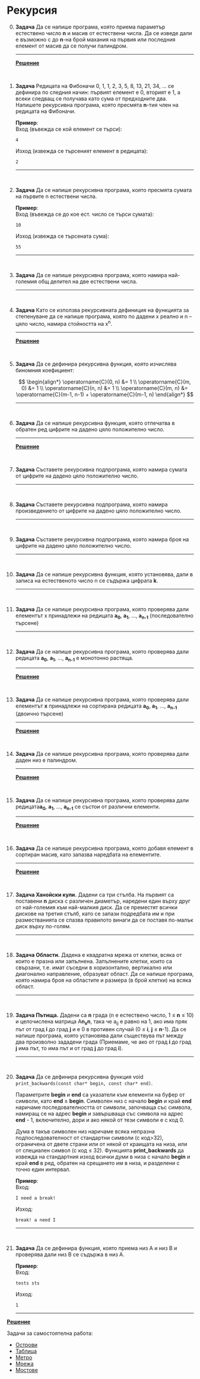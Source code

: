 # Рекурсия

0. **Задача** Да се напише програма, която приема параметър естествено число **n** и масив от естествени числа. Да се изведе дали е възможно с до **n**-на брой махания на първия или последния елемент от масив да се получи палиндром.

	---

	**[Решение](../solutions/recursion/task00.cpp)**

<br>

1. **Задача** Редицата на Фибоначи 0, 1, 1, 2, 3, 5, 8, 13, 21, 34, … се дефинира по следния начин: първият елемент е 0, вторият е 1, а всеки следващ се получава като сума от предходните два. Напишете рекурсивна програма, която пресмята **n**-тия член на редицата на Фибоначи.

	**Пример**:<br>
	Вход (въвежда се кой елемент се търси):
    ```text
	4
	```
	Изход (извежда се търсеният елемент в редицата):
	```text
	2
	```
	---

<br>

2. **Задача** Да се напише рекурсивна програма, която пресмята сумата на първите n естествени числа.

	**Пример**:<br>
	Вход (въвежда се до кое ест. число се търси сумата):
    ```text
	10
	```
	Изход (извежда се търсената сума):
	```text
	55
	```
	---

<br>

3. **Задача** Да се напише рекурсивна програма, която намира най-големия общ делител на две естествени числа.

	---

<br>

4. **Задача** Като се използва рекурсивната дефиниция на функцията за степенуване да се напише програма, която по дадени x реално и n – цяло число, намира стойността на x<sup>n</sup>.

	---

	**[Решение](../solutions/recursion/task04.cpp)**

<br>

5. **Задача** Да се дефинира рекурсивна функция, която изчислява биномния коефициент:

	$$
	\begin{align*}
	\operatorname{C}(0, n) &= 1 \\
	\operatorname{C}(m, 0) &= 1 \\
	\operatorname{C}(n, n) &= 1 \\
	\operatorname{C}(m, n) &= \operatorname{C}(m-1, n-1) + \operatorname{C}(m-1, n)
	\end{align*}
	$$

	---

<br>

6. **Задача** Да се напише рекурсивна функция, която отпечатва в обратен ред цифрите на дадено цяло положително число.

	---

	**[Решение](../solutions/recursion/task06.cpp)**

<br>

7. **Задача** Съставете рекурсивна подпрограма, която намира сумата от цифрите на дадено цяло положително число.

	---

<br>

8. **Задача** Съставете рекурсивна подпрограма, която намира произведението от цифрите на дадено цяло положително число.

	---

<br>

9. **Задача** Съставете рекурсивна подпрограма, която намира броя на цифрите на дадено цяло положително число.

	---

<br>

10. **Задача** Да се напише рекурсивна функция, която установява, дали в записа на естественото число n се съдържа цифрата **k**.

	---

<br>

11. **Задача** Да се напише рекурсивна програма, която проверява дали елементът x принадлежи на редицата **а<sub>0</sub>**, **а<sub>1</sub>**, …, **а<sub>n-1</sub>** (последователно търсене)

	---

<br>

12. **Задача** Да се напише рекурсивна програма, която проверява дали редицата **а<sub>0</sub>**, **а<sub>1</sub>**, …, **а<sub>n-1</sub>** е монотонно растяща.

	---

	**[Решение](../solutions/recursion/task12.cpp)**

<br>

13. **Задача** Да се напише рекурсивна програма, която проверява дали елементът **x** принадлежи на сортирана редицата **а<sub>0</sub>**, **а<sub>1</sub>**, …, **а<sub>n-1</sub>** (двоично търсене)

	---

	**[Решение](../solutions/recursion/task13.cpp)**

<br>

14. **Задача** Да се напише рекурсивна програма, която проверява дали даден низ е палиндром.

	---

	**[Решение](../solutions/recursion/task14.cpp)**

<br>

15. **Задача** Да се напише рекурсивна програма, която проверява дали редицата**а<sub>0</sub>**, **а<sub>1</sub>**, …, **а<sub>n-1</sub>** се състои от различни елементи.

	---

	**[Решение](../solutions/recursion/task15.cpp)**

<br>

16. **Задача** Да се напише рекурсивна програма, която добавя елемент в сортиран масив, като запазва наредбата на елементите.

	---

	**[Решение](../solutions/recursion/task16.cpp)**

<br>

17. **Задача Ханойски кули.** Дадени са три стълба. На първият са поставени **n** диска с различен диаметър, наредени един върху друг от най-големия към най-малкия диск. Да се преместят всички дискове на третия стълб, като се запази подредбата им и при разместванията се спазва правилото винаги да се поставя по-малък диск върху по-голям.

	---

<br>

18. **Задача Области.** Дадена е квадратна мрежа от клетки, всяка от които е празна или запълнена. Запълнените клетки, които са свързани, т.е. имат съседни в хоризонтално, вертикално или диагонално направление, образуват област. Да се напише програма, която намира броя на областите и размера (в брой клетки) на всяка област.

	---

<br>

19. **Задача Пътища.** Дадени са **n** града (n е естествено число, 1 ≤ **n** ≤ 10) и целочислена матрица A**n<sub>x</sub>n**, така че a<sub>ij</sub> е равно на 1, ако има пряк път от град **i** до град **j** и е 0 в противен случай (0 ≤ **i**, **j** ≤ **n**-1). Да се напише програма, която установява дали съществува път между два произволно зададени града (Приемаме, че ако от град **i** до град **j** има път, то има път и от град **j** до град **i**).

	---

<br>

20. **Задача** Да се дефинира рекурсивна функция void `print_backwards(const char* begin, const char* end)`.

	Параметрите **begin** и **end** са указатели към елементи на буфер от символи, като **end** ≥ **begin**. Символен низ с начало **begin** и край **end** наричаме последователността от символи, започваща със символа, намиращ се на адрес **begin** и завършваща със символа на адрес **end** - 1, включително, дори и ако някой от тези символи е с код 0.

	Дума в такъв символен низ наричаме всяка непразна подпоследователност от стандартни символи (с код>32), ограничена от двете страни или от някой от краищата на низа, или от специален символ (с код ≤ 32). Функцията **print_backwards** да извежда на стандартния изход всички думи в низа с начало **begin** и край **end** в ред, обратен на срещането им в низа, и разделени с точно един интервал.

	**Пример**:<br>
	Вход:
    ```text
	I need a break!
	```
	Изход:
	```text
	break! a need I
	```
	---

<br>

21. **Задача** Да се дефинира функция, която приема низ A и низ B и проверява дали низ B се съдържа в низ А.

	**Пример**:<br>
	Вход:
    ```text
	tests sts
	```
	Изход:
	```text
	1
	```
	---
	
**[Решение](../solutions/recursion/task14.cpp)**

Задачи за самостоятелна работа:
- [Острови](http://www.math.bas.bg/infos/files/2010-01-28-taskB2.pdf)
- [Таблица](http://www.math.bas.bg/infos/files/2015-04-27-D2.pdf)
- [Метро](http://acm.timus.ru/problem.aspx?space=1&num=1119)
- [Мрежа](https://arena.maycamp.com/practice/get_problem_description?contest_id=144&problem_id=993)
- [Мостове](https://drive.google.com/file/d/0B0DgZGtV0C9HajUwNGlZTEpHeHc/view?usp=sharing)
